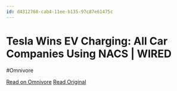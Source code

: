 ```yaml
---
id: d4312768-cab4-11ee-b135-97c87e61475c
---
```


# Tesla Wins EV Charging: All Car Companies Using NACS | WIRED
#Omnivore

[Read on Omnivore](https://omnivore.app/me/tesla-wins-ev-charging-all-car-companies-using-nacs-wired-18da451ef2a)
[Read Original](https://www.wired.com/story/tesla-wins-ev-charging-now-what/)

